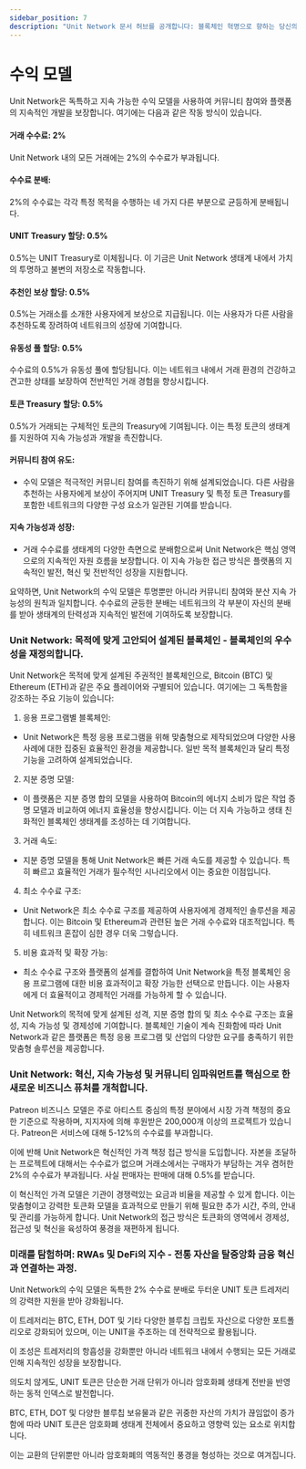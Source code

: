 ```yaml
---
sidebar_position: 7
description: "Unit Network 문서 허브를 공개합니다: 블록체인 혁명으로 향하는 당신의 문을 열다."
---
```


# 수익 모델

Unit Network은 독특하고 지속 가능한 수익 모델을 사용하여 커뮤니티 참여와 플랫폼의 지속적인 개발을 보장합니다. 여기에는 다음과 같은 작동 방식이 있습니다.

#### 거래 수수료: 2%

Unit Network 내의 모든 거래에는 2%의 수수료가 부과됩니다.

#### 수수료 분배:

2%의 수수료는 각각 특정 목적을 수행하는 네 가지 다른 부분으로 균등하게 분배됩니다.

#### UNIT Treasury 할당: 0.5%

0.5%는 UNIT Treasury로 이체됩니다. 이 기금은 Unit Network 생태계 내에서 가치의 투명하고 불변의 저장소로 작동합니다.

#### 추천인 보상 할당: 0.5%

0.5%는 거래소를 소개한 사용자에게 보상으로 지급됩니다. 이는 사용자가 다른 사람을 추천하도록 장려하여 네트워크의 성장에 기여합니다.

#### 유동성 풀 할당: 0.5%

수수료의 0.5%가 유동성 풀에 할당됩니다. 이는 네트워크 내에서 거래 환경의 건강하고 견고한 상태를 보장하여 전반적인 거래 경험을 향상시킵니다.

#### 토큰 Treasury 할당: 0.5%

0.5%가 거래되는 구체적인 토큰의 Treasury에 기여됩니다. 이는 특정 토큰의 생태계를 지원하여 지속 가능성과 개발을 촉진합니다.

#### ​커뮤니티 참여 유도:

- 수익 모델은 적극적인 커뮤니티 참여를 촉진하기 위해 설계되었습니다. 다른 사람을 추천하는 사용자에게 보상이 주어지며 UNIT Treasury 및 특정 토큰 Treasury를 포함한 네트워크의 다양한 구성 요소가 일관된 기여를 받습니다.

#### 지속 가능성과 성장:

- 거래 수수료를 생태계의 다양한 측면으로 분배함으로써 Unit Network은 핵심 영역으로의 지속적인 자원 흐름을 보장합니다. 이 지속 가능한 접근 방식은 플랫폼의 지속적인 발전, 혁신 및 전반적인 성장을 지원합니다.

요약하면, Unit Network의 수익 모델은 투명뿐만 아니라 커뮤니티 참여와 분산 지속 가능성의 원칙과 일치합니다. 수수료의 균등한 분배는 네트워크의 각 부분이 자신의 분배를 받아 생태계의 탄력성과 지속적인 발전에 기여하도록 보장합니다.

### Unit Network: 목적에 맞게 고안되어 설계된 블록체인 - 블록체인의 우수성을 재정의합니다.

Unit Network은 목적에 맞게 설계된 주권적인 블록체인으로, Bitcoin (BTC) 및 Ethereum (ETH)과 같은 주요 플레이어와 구별되어 있습니다. 여기에는 그 독특함을 강조하는 주요 기능이 있습니다:

1. 응용 프로그램별 블록체인:

- Unit Network은 특정 응용 프로그램을 위해 맞춤형으로 제작되었으며 다양한 사용 사례에 대한 집중된 효율적인 환경을 제공합니다. 일반 목적 블록체인과 달리 특정 기능을 고려하여 설계되었습니다.

2. 지분 증명 모델:

- 이 플랫폼은 지분 증명 합의 모델을 사용하여 Bitcoin의 에너지 소비가 많은 작업 증명 모델과 비교하여 에너지 효율성을 향상시킵니다. 이는 더 지속 가능하고 생태 친화적인 블록체인 생태계를 조성하는 데 기여합니다.

3. 거래 속도:

- 지분 증명 모델을 통해 Unit Network은 빠른 거래 속도를 제공할 수 있습니다. 특히 빠르고 효율적인 거래가 필수적인 시나리오에서 이는 중요한 이점입니다.

4. 최소 수수료 구조:

- Unit Network은 최소 수수료 구조를 제공하여 사용자에게 경제적인 솔루션을 제공합니다. 이는 Bitcoin 및 Ethereum과 관련된 높은 거래 수수료와 대조적입니다. 특히 네트워크 혼잡이 심한 경우 더욱 그렇습니다.

5. 비용 효과적 및 확장 가능:

- 최소 수수료 구조와 플랫폼의 설계를 결합하여 Unit Network을 특정 블록체인 응용 프로그램에 대한 비용 효과적이고 확장 가능한 선택으로 만듭니다. 이는 사용자에게 더 효율적이고 경제적인 거래를 가능하게 할 수 있습니다.

Unit Network의 목적에 맞게 설계된 성격, 지분 증명 합의 및 최소 수수료 구조는 효율성, 지속 가능성 및 경제성에 기여합니다. 블록체인 기술이 계속 진화함에 따라 Unit Network과 같은 플랫폼은 특정 응용 프로그램 및 산업의 다양한 요구를 충족하기 위한 맞춤형 솔루션을 제공합니다.

### Unit Network: 혁신, 지속 가능성 및 커뮤니티 임파워먼트를 핵심으로 한 새로운 비즈니스 퓨처를 개척합니다.

Patreon 비즈니스 모델은 주로 아티스트 중심의 특정 분야에서 시장 가격 책정의 중요한 기준으로 작용하며, 지지자에 의해 후원받은 200,000개 이상의 프로젝트가 있습니다. Patreon은 서비스에 대해 5-12%의 수수료를 부과합니다.

이에 반해 Unit Network은 혁신적인 가격 책정 접근 방식을 도입합니다. 자본을 조달하는 프로젝트에 대해서는 수수료가 없으며 거래소에서는 구매자가 부담하는 겨우 겸허한 2%의 수수료가 부과됩니다. 사실 판매자는 판매에 대해 0.5%를 받습니다.

이 혁신적인 가격 모델은 기관이 경쟁력있는 요금과 비율을 제공할 수 있게 합니다. 이는 맞춤형이고 강력한 토큰화 모델을 효과적으로 만들기 위해 필요한 추가 시간, 주의, 안내 및 관리를 가능하게 합니다. Unit Network의 접근 방식은 토큰화의 영역에서 경제성, 접근성 및 혁신을 육성하여 풍경을 재편하게 됩니다.

### 미래를 탐험하며: RWAs 및 DeFi의 지수 - 전통 자산을 탈중앙화 금융 혁신과 연결하는 과정.

Unit Network의 수익 모델은 독특한 2% 수수료 분배로 두터운 UNIT 토큰 트레저리의 강력한 지원을 받아 강화됩니다.

이 트레저리는 BTC, ETH, DOT 및 기타 다양한 블루칩 크립토 자산으로 다양한 포트폴리오로 강화되어 있으며, 이는 UNIT을 주조하는 데 전략적으로 활용됩니다.

이 조성은 트레저리의 항흡성을 강화뿐만 아니라 네트워크 내에서 수행되는 모든 거래로 인해 지속적인 성장을 보장합니다.

의도치 않게도, UNIT 토큰은 단순한 거래 단위가 아니라 암호화폐 생태계 전반을 반영하는 동적 인덱스로 발전합니다.

BTC, ETH, DOT 및 다양한 블루칩 보유물과 같은 귀중한 자산의 가치가 끊임없이 증가함에 따라 UNIT 토큰은 암호화폐 생태계 전체에서 중요하고 영향력 있는 요소로 위치합니다.

이는 교환의 단위뿐만 아니라 암호화폐의 역동적인 풍경을 형성하는 것으로 여겨집니다.
